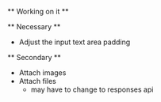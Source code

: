 ** Working on it **

** Necessary **

- Adjust the input text area padding 

** Secondary **

- Attach images
- Attach files
    - may have to change to responses api
